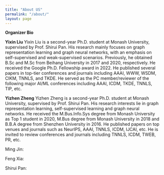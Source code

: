 ```yaml
---
title: "About US"
permalink: "/about/"
layout: page
---
```


**Organizer Bio**

**Yixin Liu**
Yixin Liu is a second-year Ph.D. student at Monash University, supervised by Prof. Shirui Pan. His research mainly focuses on graph representation learning and graph neural networks, with an emphasis on self-supervised and weak-supervised scenarios. Previously, he obtained B.Sc and M.Sc from Beihang University in 2017 and 2020, respectively. He received the Google Ph.D. Fellowship award in 2022. He published several papers in top-tier conferences and journals including AAAI, WWW, WSDM, CIKM, TNNLS, and TKDE. He served as the PC member/reviewer of the following major AI/ML conferences including AAAI, ICDM, TKDE, TNNLS, TIP, etc.

**Yizhen Zheng**
Yizhen Zheng is a second-year Ph.D. student at Monash University, supervised by Prof. Shirui Pan. His research interests lie in graph representation learning, self-supervised learning and graph neural networks. He received the M.Bus.Info.Sys degree from Monash University as Top 1 student in 2020, M.Bus degree from Monash University in 2018 and B.B.A degree from Shenzhen University in 2016. He published papers on top venues and journals such as NeurIPS, AAAI, TNNLS, ICDM, IJCAI, etc. He is invited to review conferences and journals including TNNLS, ICDM, TWEB, PR, etc.

Ming Jin:

Feng Xia:

Shirui Pan:
